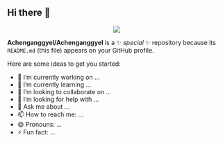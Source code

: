 ## Hi there 👋

<div align="center">
	<img src="https://metrics.lecoq.io/sun0225SUN?template=classic&config.timezone=Asia%2FShanghai">
</div>


**Achenganggyel/Achenganggyel** is a ✨ _special_ ✨ repository because its `README.md` (this file) appears on your GitHub profile.

Here are some ideas to get you started:

- 🔭 I’m currently working on ...
- 🌱 I’m currently learning ...
- 👯 I’m looking to collaborate on ...
- 🤔 I’m looking for help with ...
- 💬 Ask me about ...
- 📫 How to reach me: ...
- 😄 Pronouns: ...
- ⚡ Fun fact: ...

